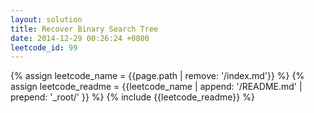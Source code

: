 ```yaml
---
layout: solution
title: Recover Binary Search Tree
date: 2014-12-29 00:26:24 +0800
leetcode_id: 99
---
```

{% assign leetcode_name = {{page.path | remove: '/index.md'}}  %}
{% assign leetcode_readme = {{leetcode_name | append: '/README.md' | prepend: '_root/' }}  %}
{% include {{leetcode_readme}} %}
